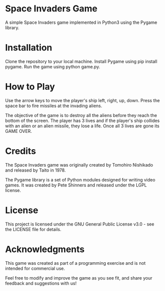 # Space Invaders Game
A simple Space Invaders game implemented in Python3 using the Pygame library.

# Installation
Clone the repository to your local machine.
Install Pygame using pip install pygame.
Run the game using python game.py.

# How to Play
Use the arrow keys to move the player's ship left, right, up, down. Press the space bar to fire missiles at the invading aliens.

The objective of the game is to destroy all the aliens before they reach the bottom of the screen. The player has 3 lives and if the player's ship collides with an alien or an alien missile, they lose a life. Once all 3 lives are gone its GAME OVER.

# Credits
The Space Invaders game was originally created by Tomohiro Nishikado and released by Taito in 1978.

The Pygame library is a set of Python modules designed for writing video games. It was created by Pete Shinners and released under the LGPL license.

# License
This project is licensed under the GNU General Public License v3.0 - see the LICENSE file for details.

# Acknowledgments
This game was created as part of a programming exercise and is not intended for commercial use.

Feel free to modify and improve the game as you see fit, and share your feedback and suggestions with us!
